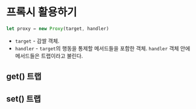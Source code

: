 # 프록시 활용하기

```js
let proxy = new Proxy(target, handler)
```

- `target` - 감쌀 객체.
- `handler` - `target`의 행동을 통제할 메서드들을 포함한 객체. `handler` 객체 안에 메서드들은 트랩이라고 불린다.

## get() 트랩

## set() 트랩
